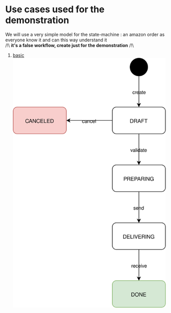Use cases used for the demonstration
==============

We will use a very simple model for the state-machine : an amazon order as everyone know it and can this way understand it\
 /!\ **it's a false workflow, create just for the demonstration** /!\

1. [basic](https://github.com/FrogDevelopment/state-machine-demo/tree/0_simple_use_case)\
![simple_use_case](svg/demo_state_0.svg)
